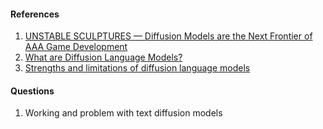 #### References
1. [UNSTABLE SCULPTURES — Diffusion Models are the Next Frontier of AAA Game Development](https://kylekukshtel.com/diffusion-aaa-gamedev-doom-minecraft)
2. [What are Diffusion Language Models?](https://spacehunterinf.github.io/blog/2025/diffusion-language-models/)
3. [Strengths and limitations of diffusion language models](https://www.seangoedecke.com/limitations-of-text-diffusion-models/)

#### Questions
1. Working and problem with text diffusion models